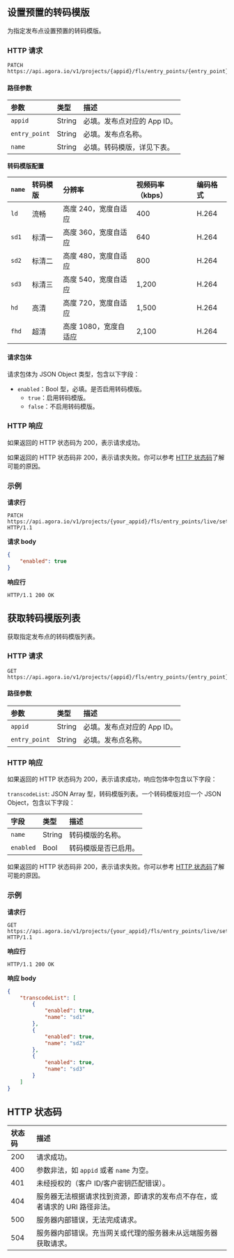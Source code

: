 ## 设置预置的转码模版

为指定发布点设置预置的转码模版。

### HTTP 请求

```http
PATCH https://api.agora.io/v1/projects/{appid}/fls/entry_points/{entry_point}/settings/transcode/standard/{name}
```

#### 路径参数

|参数|类型|描述|
|:------|:------|:------|
|`appid`|String|必填。发布点对应的 App ID。|
|`entry_point`|String|必填。发布点名称。 |
|`name`|String|必填。转码模版，详见下表。|

**转码模版配置**

| `name` | 转码模版 | 分辨率                | 视频码率（kbps） | 编码格式 |
| :----- | :------- | :-------------------- | :--------------- | :------- |
| `ld`   | 流畅     | 高度 240，宽度自适应  | 400              | H.264    |
| `sd1`  | 标清一   | 高度 360，宽度自适应  | 640              | H.264    |
| `sd2`  | 标清二   | 高度 480，宽度自适应  | 800              | H.264    |
| `sd3`  | 标清三   | 高度 540，宽度自适应  | 1,200            | H.264    |
| `hd`   | 高清     | 高度 720，宽度自适应  | 1,500            | H.264    |
| `fhd`  | 超清     | 高度 1080，宽度自适应 | 2,100            | H.264    |


#### 请求包体

请求包体为 JSON Object 类型，包含以下字段：

- `enabled`：Bool 型，必填。是否启用转码模版。
  - `true`：启用转码模版。
  - `false`：不启用转码模版。

### HTTP 响应

如果返回的 HTTP 状态码为 200，表示请求成功。

如果返回的 HTTP 状态码非 200，表示请求失败。你可以参考 [HTTP 状态码](#http-code)了解可能的原因。

### 示例

**请求行**

```http
PATCH https://api.agora.io/v1/projects/{your_appid}/fls/entry_points/live/settings/transcode/standard/sd1 HTTP/1.1
```

**请求 body**

```json
{
    "enabled": true
}
```

**响应行**

```http
HTTP/1.1 200 OK
```

## 获取转码模版列表

获取指定发布点的转码模版列表。

### HTTP 请求

```http
GET https://api.agora.io/v1/projects/{appid}/fls/entry_points/{entry_point}/settings/transcode/standard
```

#### 路径参数

|参数|类型|描述|
|:------|:------|:------|
|`appid`|String|必填。发布点对应的 App ID。|
|`entry_point`|String|必填。发布点名称。 |

### HTTP 响应

如果返回的 HTTP 状态码为 200，表示请求成功，响应包体中包含以下字段：

`transcodeList`: JSON Array 型，转码模版列表。一个转码模版对应一个 JSON Object，包含以下字段：

|字段|类型|描述|
|:------|:------|:------|
|`name`|String|转码模版的名称。|
|`enabled`|Bool|转码模版是否已启用。|

如果返回的 HTTP 状态码非 200，表示请求失败。你可以参考 [HTTP 状态码](#http-code)了解可能的原因。

### 示例

**请求行**

```http
GET https://api.agora.io/v1/projects/{your_appid}/fls/entry_points/live/settings/transcode/standard HTTP/1.1
```

**响应行**

```http
HTTP/1.1 200 OK
```

**响应 body**

```json
{
    "transcodeList": [
        {
            "enabled": true,
            "name": "sd1"
        },
        {
            "enabled": true,
            "name": "sd2"
        },
        {
            "enabled": true,
            "name": "sd3"
        }
    ]
}
```

<a name="http-code"></a>
## HTTP 状态码

| 状态码 | 描述                                                         |
| :----- | :----------------------------------------------------------- |
| 200    | 请求成功。                                                   |
| 400    | 参数非法，如 `appid` 或者 `name` 为空。                      |
| 401    | 未经授权的（客户 ID/客户密钥匹配错误）。                     |
| 404    | 服务器无法根据请求找到资源，即请求的发布点不存在，或者请求的 URI 路径非法。 |
| 500    | 服务器内部错误，无法完成请求。                               |
| 504    | 服务器内部错误。充当网关或代理的服务器未从远端服务器获取请求。 |
